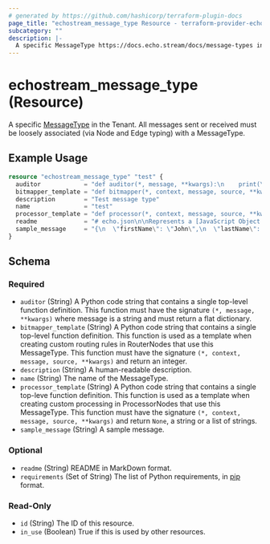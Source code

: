 ```yaml
---
# generated by https://github.com/hashicorp/terraform-plugin-docs
page_title: "echostream_message_type Resource - terraform-provider-echostream"
subcategory: ""
description: |-
  A specific MessageType https://docs.echo.stream/docs/message-types in the Tenant. All messages sent or received must be loosely associated (via Node and Edge typing) with a MessageType.
---
```


# echostream_message_type (Resource)

A specific [MessageType](https://docs.echo.stream/docs/message-types) in the Tenant. All messages sent or received must be loosely associated (via Node and Edge typing) with a MessageType.

## Example Usage

```terraform
resource "echostream_message_type" "test" {
  auditor            = "def auditor(*, message, **kwargs):\n    print(\"foo\")\n    return {}\n"
  bitmapper_template = "def bitmapper(*, context, message, source, **kwargs):\n\n    from decimal import Decimal\n    import simplejson as json\n\n    message = json.loads(message, parse_float=Decimal)\n\n    bitmap = 0x0\n\n    # TODO - Perform conditional bitmapping of the JSON message here.\n    # The returned bitmap will be compared against the routes in the\n    # route table for route matching. This will be done by\n    # (message_bitmap \u0026 route) == route. If no routes match, the\n    # message will be filtered.\n\n    return bitmap\n"
  description        = "Test message type"
  name               = "test"
  processor_template = "def processor(*, context, message, source, **kwargs):\n\n    from decimal import Decimal\n    import simplejson as json\n\n    message = json.loads(message, parse_float=Decimal)\n\n    # TODO - Perform any transformations to the message here.\n    # This can include transforming the message to something that\n    # is no longer JSON. Remember, you MUST return a string or None.\n    # If None is returned, the message will be filtered.\n\n    return json.dumps(message, separators=(\",\", \":\"), use_decimal=True)\n"
  readme             = "# echo.json\n\nRepresents a [JavaScript Object Notation (JSON)](https://en.wikipedia.org/wiki/JSON) formatted message.\n\nJSON is extensively used to transport data, provide input and results from API's, and store data in many different databases. It is very software language friendly, with almost all modern languages supporting it inherently.\n\nAn example of JSON formatted data:\n```json\n{\n    \"firstName\": \"John\",\n    \"lastName\": \"Smith\",\n    \"isAlive\": true,\n    \"age\": 27,\n    \"address\": {\n    \"streetAddress\": \"21 2nd Street\",\n    \"city\": \"New York\",\n    \"state\": \"NY\",\n    \"postalCode\": \"10021-3100\"\n    },\n    \"phoneNumbers\": [\n        {\n            \"type\": \"home\",\n            \"number\": \"212 555-1234\"\n        },\n        {\n            \"type\": \"office\",\n            \"number\": \"646 555-4567\"\n        }\n    ],\n    \"children\": [],\n    \"spouse\": null\n}\n```\n\nThe only requirement for this message type is correctly formatted JSON."
  sample_message     = "{\n  \"firstName\": \"John\",\n  \"lastName\": \"Smith\",\n  \"isAlive\": true,\n  \"age\": 27,\n  \"address\": {\n    \"streetAddress\": \"21 2nd Street\",\n    \"city\": \"New York\",\n    \"state\": \"NY\",\n    \"postalCode\": \"10021-3100\"\n  },\n  \"phoneNumbers\": [\n    {\n      \"type\": \"home\",\n      \"number\": \"212 555-1234\"\n    },\n    {\n      \"type\": \"office\",\n      \"number\": \"646 555-4567\"\n    }\n  ],\n  \"children\": [],\n  \"spouse\": null\n}"
}
```

<!-- schema generated by tfplugindocs -->
## Schema

### Required

- `auditor` (String) A Python code string that contains a single top-level function definition. This function must have the signature `(*, message, **kwargs)` where message is a string and must return a flat dictionary.
- `bitmapper_template` (String) A Python code string that contains a single top-level function definition. This function is used as a template when creating custom routing rules in RouterNodes that use this MessageType. This function must have the signature `(*, context, message, source, **kwargs)` and return an integer.
- `description` (String) A human-readable description.
- `name` (String) The name of the MessageType.
- `processor_template` (String) A Python code string that contains a single top-leve function definition. This function is used as a template when creating custom processing in ProcessorNodes that use this MessageType. This function must have the signature `(*, context, message, source, **kwargs)` and return `None`, a string or a list of strings.
- `sample_message` (String) A sample message.

### Optional

- `readme` (String) README in MarkDown format.
- `requirements` (Set of String) The list of Python requirements, in [pip](https://pip.pypa.io/en/stable/reference/requirement-specifiers/) format.

### Read-Only

- `id` (String) The ID of this resource.
- `in_use` (Boolean) True if this is used by other resources.


